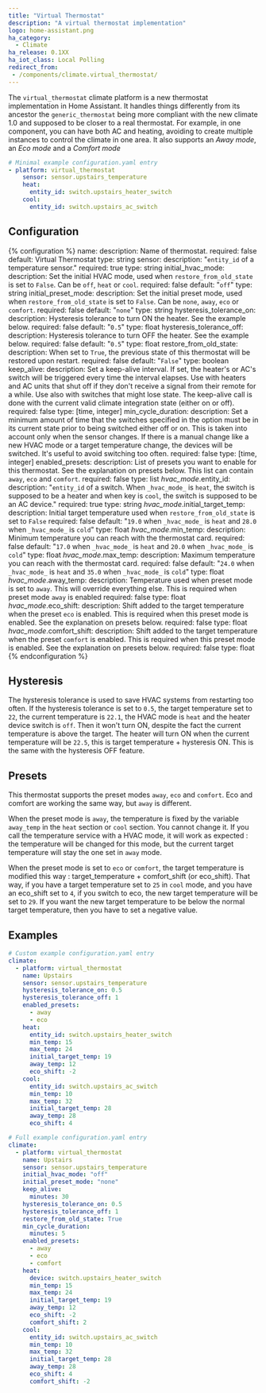 ```yaml
---
title: "Virtual Thermostat"
description: "A virtual thermostat implementation"
logo: home-assistant.png
ha_category:
  - Climate
ha_release: 0.1XX
ha_iot_class: Local Polling
redirect_from:
 - /components/climate.virtual_thermostat/
---
```


The `virtual_thermostat` climate platform is a new thermostat implementation in Home Assistant. It handles things differently from its ancestor the `generic_thermostat` being more compliant with the new climate 1.0 and supposed to be closer to a real thermostat. For example, in one component, you can have both AC and heating, avoiding to create multiple instances to control the climate in one area. It also supports an _Away mode_, an _Eco mode_ and a _Comfort mode_

```yaml
# Minimal example configuration.yaml entry
- platform: virtual_thermostat
    sensor: sensor.upstairs_temperature
    heat:
      entity_id: switch.upstairs_heater_switch
    cool:
      entity_id: switch.upstairs_ac_switch
```

## Configuration

{% configuration %}
name:
  description: Name of thermostat.
  required: false
  default: Virtual Thermostat
  type: string
sensor:
  description: "`entity_id` of a temperature sensor."
  required: true
  type: string
initial_hvac_mode:
  description: Set the initial HVAC mode, used when `restore_from_old_state` is set to `False`. Can be `off`, `heat` or `cool`.
  required: false
  default: "`off`"
  type: string
initial_preset_mode:
  description: Set the initial preset mode, used when `restore_from_old_state` is set to `False`. Can be `none`, `away`, `eco` or `comfort`.
  required: false
  default: "`none`"
  type: string
hysteresis_tolerance_on:
  description: Hysteresis tolerance to turn ON the heater. See the example below.
  required: false
  default: "`0.5`"
  type: float
hysteresis_tolerance_off:
  description: Hysteresis tolerance to turn OFF the heater. See the example below.
  required: false
  default: "`0.5`"
  type: float
restore_from_old_state:
  description: When set to `True`, the previous state of this thermostat will be restored upon restart.
  required: false
  default: "`False`"
  type: boolean
keep_alive:
  description: Set a keep-alive interval. If set, the heater's or AC's switch will be triggered every time the interval elapses. Use with heaters and AC units that shut off if they don't receive a signal from their remote for a while. Use also with switches that might lose state. The keep-alive call is done with the current valid climate integration state (either on or off).
  required: false
  type: [time, integer]
min_cycle_duration:
  description: Set a minimum amount of time that the switches specified in the option must be in its current state prior to being switched either off or on. This is taken into account only when the sensor changes. If there is a manual change like a new HVAC mode or a target temperature change, the devices will be switched. It's useful to avoid switching too often.
  required: false
  type: [time, integer]
enabled_presets:
  description: List of presets you want to enable for this thermostat. See the explanation on presets below. This list can contain `away`, `eco` and `comfort`.
  required: false
  type: list
_hvac_mode_.entity_id:
  description: "`entity_id` of a switch. When `_hvac_mode_` is `heat`, the switch is supposed to be a heater and when key is `cool`, the switch is supposed to be an AC device."
  required: true
  type: string
_hvac_mode_.initial_target_temp:
  description: Initial target temperature used when `restore_from_old_state` is set to `False`
  required: false
  default: "`19.0` when `_hvac_mode_` is `heat` and `28.0` when `_hvac_mode_` is `cold`"
  type: float
_hvac_mode_.min_temp:
  description: Minimum temperature you can reach with the thermostat card.
  required: false
  default: "`17.0` when `_hvac_mode_` is `heat` and `20.0` when `_hvac_mode_` is `cold`"
  type: float
_hvac_mode_.max_temp:
  description: Maximum temperature you can reach with the thermostat card.
  required: false
  default: "`24.0` when `_hvac_mode_` is `heat` and `35.0` when `_hvac_mode_` is `cold`"
  type: float
_hvac_mode_.away_temp:
  description: Temperature used when preset mode is set to `away`. This will override everything else. This is required when preset mode `away` is enabled
  required: false
  type: float
_hvac_mode_.eco_shift:
  description: Shift added to the target temperature when the preset `eco` is enabled. This is required when this preset mode is enabled. See the explanation on presets below.
  required: false
  type: float
_hvac_mode_.comfort_shift:
  description: Shift added to the target temperature when the preset `comfort` is enabled. This is required when this preset mode is enabled. See the explanation on presets below.
  required: false
  type: float
{% endconfiguration %}

## Hysteresis

The hysteresis tolerance is used to save HVAC systems from restarting too often. If the hysteresis tolerance is set to `0.5`, the target temperature set to `22`, the current temperature is `22.1`, the HVAC mode is `heat` and the heater device switch is `off`. Then it won't turn ON, despite the fact the current temperature is above the target. The heater will turn ON when the current temperature will be `22.5`, this is target temperature + hysteresis ON. This is the same with the hysteresis OFF feature.

## Presets

This thermostat supports the preset modes `away`, `eco` and `comfort`. Eco and comfort are working the same way, but `away` is different.

When the preset mode is `away`, the temperature is fixed by the variable `away_temp` in the `heat` section or `cool` section. You cannot change it. If you call the temperature service with a HVAC mode, it will work as expected : the temperature will be changed for this mode, but the current target temperature will stay the one set in `away` mode.

When the preset mode is set to `eco` or `comfort`, the target temperature is modified this way : target_temperature + comfort_shift (or eco_shift). That way, if you have a target temperature set to `25` in `cool` mode, and you have an eco_shift set to `4`, if you switch to eco, the new target temperature will be set to `29`. If you want the new target temperature to be below the normal target temperature, then you have to set a negative value.

## Examples

```yaml
# Custom example configuration.yaml entry
climate:  
  - platform: virtual_thermostat
    name: Upstairs
    sensor: sensor.upstairs_temperature
    hysteresis_tolerance_on: 0.5
    hysteresis_tolerance_off: 1
    enabled_presets:
      - away
      - eco
    heat:
      entity_id: switch.upstairs_heater_switch
      min_temp: 15
      max_temp: 24
      initial_target_temp: 19
      away_temp: 12
      eco_shift: -2
    cool:
      entity_id: switch.upstairs_ac_switch
      min_temp: 10
      max_temp: 32
      initial_target_temp: 28
      away_temp: 28
      eco_shift: 4
```

```yaml
# Full example configuration.yaml entry
climate:  
  - platform: virtual_thermostat
    name: Upstairs
    sensor: sensor.upstairs_temperature
    initial_hvac_mode: "off"
    initial_preset_mode: "none"
    keep_alive:
      minutes: 30
    hysteresis_tolerance_on: 0.5
    hysteresis_tolerance_off: 1
    restore_from_old_state: True
    min_cycle_duration:
      minutes: 5
    enabled_presets:
      - away
      - eco
      - comfort
    heat:
      device: switch.upstairs_heater_switch
      min_temp: 15
      max_temp: 24
      initial_target_temp: 19
      away_temp: 12
      eco_shift: -2
      comfort_shift: 2
    cool:
      entity_id: switch.upstairs_ac_switch
      min_temp: 10
      max_temp: 32
      initial_target_temp: 28
      away_temp: 28
      eco_shift: 4
      comfort_shift: -2
```
